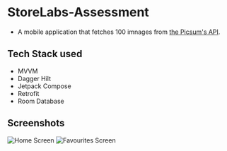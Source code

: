 # StoreLabs-Assessment

- A mobile application that fetches 100 imnages from [the Picsum's API](https://picsum.photos/).

## Tech Stack used 
- MVVM
- Dagger Hilt
- Jetpack Compose
- Retrofit
- Room Database

## Screenshots

![Home Screen]([https://github.com/theseuntaylor/StoreLabs-Assessment/blob/master/](https://github.com/theseuntaylor/StoreLabs-Assessment/blob/master/app/Screenshot_20230721-145540.png))
![Favourites Screen](https://github.com/theseuntaylor/StoreLabs-Assessment/blob/master/)
